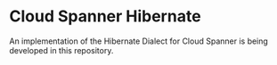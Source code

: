 # Cloud Spanner Hibernate

An implementation of the Hibernate Dialect for Cloud Spanner is being developed
in this repository.
